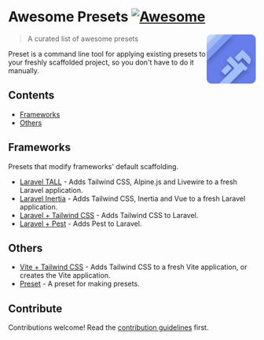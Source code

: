 <!--lint disable double-link-->
<!--lint disable no-dead-urls-->

# Awesome Presets [![Awesome](https://awesome.re/badge.svg)](https://awesome.re)

[<img src="preset-logo.svg" align="right" width="100">](https://usepreset.dev)

> A curated list of awesome presets

Preset is a command line tool for applying existing presets to your freshly scaffolded project, so you don't have to do it manually.

## Contents

- [Frameworks](#frameworks)
- [Others](#others)

## Frameworks

Presets that modify frameworks' default scaffolding.

- [Laravel TALL](https://github.com/use-preset/laravel-tall) - Adds Tailwind CSS, Alpine.js and Livewire to a fresh Laravel application.
- [Laravel Inertia](https://github.com/use-preset/laravel-inertia) - Adds Tailwind CSS, Inertia and Vue to a fresh Laravel application.
- [Laravel + Tailwind CSS](https://github.com/use-preset/laravel-tailwindcss) - Adds Tailwind CSS to Laravel.
- [Laravel + Pest](https://github.com/use-preset/laravel-pest) - Adds Pest to Laravel.

## Others

- [Vite + Tailwind CSS](https://github.com/use-preset/tailwindcss) - Adds Tailwind CSS to a fresh Vite application, or creates the Vite application.
- [Preset](https://github.com/use-preset/preset) - A preset for making presets.

## Contribute

Contributions welcome! Read the [contribution guidelines](CONTRIBUTING.md) first.
